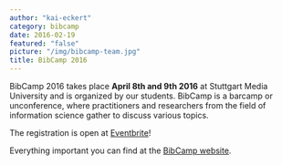```yaml
---
author: "kai-eckert"
category: bibcamp
date: 2016-02-19
featured: "false"
picture: "/img/bibcamp-team.jpg"
title: BibCamp 2016
---
```


BibCamp 2016 takes place **April 8th and 9th 2016** at Stuttgart Media University and is organized by our students. BibCamp is a barcamp or unconference, where practitioners and researchers from the field of information science gather to discuss various topics.
<!--more-->
The registration is open at [Eventbrite](https://www.eventbrite.de/e/bibcamp2016-tickets-21005432815)!

Everything important you can find at the [BibCamp website](http://bibcamp.de).
